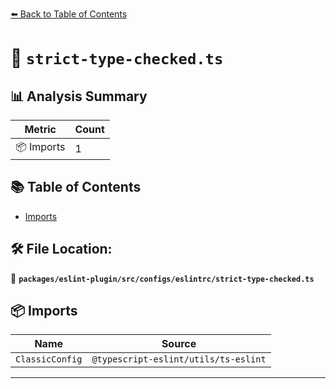 [⬅️ Back to Table of Contents](../../../../../index.md)

# 📄 `strict-type-checked.ts`

## 📊 Analysis Summary

| Metric | Count |
|--------|-------|
| 📦 Imports | 1 |

## 📚 Table of Contents

- [Imports](#imports)

## 🛠️ File Location:
📂 **`packages/eslint-plugin/src/configs/eslintrc/strict-type-checked.ts`**

## 📦 Imports

| Name | Source |
|------|--------|
| `ClassicConfig` | `@typescript-eslint/utils/ts-eslint` |


---